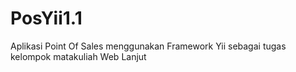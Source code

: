 # PosYii1.1
Aplikasi Point Of Sales menggunakan Framework Yii sebagai tugas kelompok matakuliah Web Lanjut
